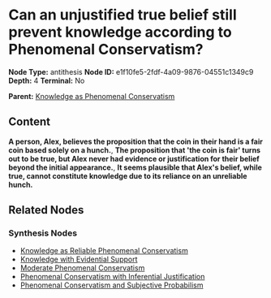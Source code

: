 # Can an unjustified true belief still prevent knowledge according to Phenomenal Conservatism?

**Node Type:** antithesis
**Node ID:** e1f10fe5-2fdf-4a09-9876-04551c1349c9
**Depth:** 4
**Terminal:** No

**Parent:** [Knowledge as Phenomenal Conservatism](knowledge-as-phenomenal-conservatism-synthesis-8908fa56-2303-4846-b5c6-7f033dd298d6.md)

## Content

**A person, Alex, believes the proposition that the coin in their hand is a fair coin based solely on a hunch.**, **The proposition that 'the coin is fair' turns out to be true, but Alex never had evidence or justification for their belief beyond the initial appearance.**, **It seems plausible that Alex's belief, while true, cannot constitute knowledge due to its reliance on an unreliable hunch.**

## Related Nodes

### Synthesis Nodes

- [Knowledge as Reliable Phenomenal Conservatism](knowledge-as-reliable-phenomenal-conservatism-synthesis-a3972427-65e9-4656-82b7-9228dbe92615.md)
- [Knowledge with Evidential Support](knowledge-with-evidential-support-synthesis-9afbeb0d-c6e9-4dac-96d5-254da2c3733f.md)
- [Moderate Phenomenal Conservatism](moderate-phenomenal-conservatism-synthesis-a26757bd-37a8-4a30-83b3-bcdd9d8c52e5.md)
- [Phenomenal Conservatism with Inferential Justification](phenomenal-conservatism-with-inferential-justification-synthesis-677672e1-e402-4fc7-8395-1031d7bf6b7f.md)
- [Phenomenal Conservatism and Subjective Probabilism](phenomenal-conservatism-and-subjective-probabilism-synthesis-1c817c61-b5f2-490c-ba38-c5833f310653.md)
